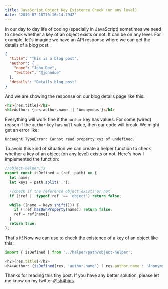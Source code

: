 ```yaml
---
title: JavaScript Object Key Existence Check (on any level)
date: '2019-07-18T10:16:14.794Z'
---
```


In our day to day life of coding (specially in JavaScript) sometimes we need to check whether a key of an object exists or not. It can be on any level. For example, let's imagine we have an API response where we can get the details of a blog post.

```json
{
  "title": "This is a blog post",
  "author": {
    "name": "John Doe",
    "twitter": "@johndoe"
  },
  "details": "Details blog post"
}
```

And we are showing the response on our blog details page like this:

```html
<h2>{res.title}</h2>
<h4>Author: {res.author.name || 'Anonymous'}</h4>
```

Everything will work fine if the `author` key has values. For some (wired) reason if the `author` key has `null` value, then our code will break. We might get an error like:

```
Uncaught TypeError: Cannot read property xyz of undefined.
```

To avoid this kind of situation we can create a helper function to check whether a key of an object (on any level) exists or not. Here's how I implemented the function:

```javascript
//object-helper.js
export const isDefined = (ref, path) => {
  let name;
  let keys = path.split('.');

  //check if the reference object exists or not
  if (!ref || typeof ref !== 'object') return false;

  while ((name = keys.shift())) {
    if (!ref.hasOwnProperty(name)) return false;
    ref = ref[name];
  }
  return true;
};
```

That's it! Now we can use to check the existence of a key of an object like this:

```javascript
import { isDefined } from '../helper/path/object-helper';

<h2>{res.title}</h2>
<h4>Author: {isDefined(res, 'author.name') ? res.author.name : 'Anonymous'}</h4>
```

Thanks for reading this tiny post. If you have any better solution, please let me know on my twitter [@sh4hids](https://twitter.com/sh4hids).
